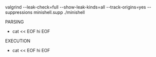 valgrind --leak-check=full --show-leak-kinds=all --track-origins=yes --suppressions minishell.supp ./minishell

PARSING
- cat << EOF
hi 
EOF

EXECUTION
- cat << EOF
hi 
EOF